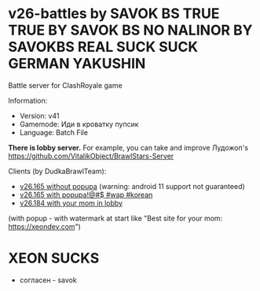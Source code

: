 # v26-battles by SAVOK BS TRUE TRUE BY SAVOK BS NO NALINOR BY SAVOKBS REAL SUCK SUCK GERMAN YAKUSHIN
Battle server for ClashRoyale game

Information:
- Version: v41
- Gamemode: Иди в кроватку пупсик
- Language: Batch File

**There is lobby server.** For example, you can take and improve Лудожоп's https://github.com/VitalikObject/BrawlStars-Server

Clients (by DudkaBrawlTeam):
- [v26.165 without popupa](https://mega.nz/file/vSIDFKaT#pDdGFkevXwp_3LP1wW1wtj23Gj2aADZwzfXAAI8JEs8) (warning: android 11 support not guaranteed)
- [v26.165 with popupa!@#$ #wap #korean](https://mega.nz/file/iGIGkT7S#PnbYOskUa0PGtbry4dcK1ugViwRsbGiDzP92i39KvH4)
- [v26.184 with your mom in lobby](https://mega.nz/file/XeBTXCBB#BN6B9-FcMqn19w6SkgxVgShFwWx1Qb55tgydIL1oLDI)

(with popup - with watermark at start like "Best site for your mom: https://xeondev.com")

# XEON SUCKS
- согласен - savok
